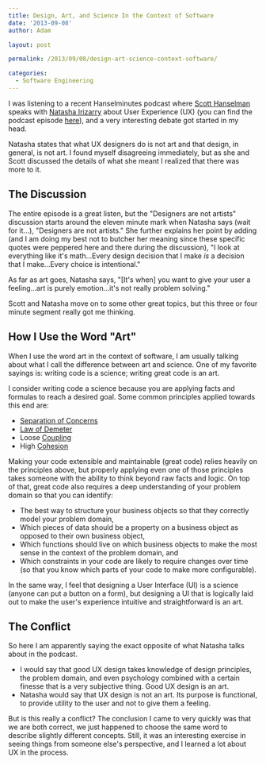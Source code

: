 ```yaml
---
title: Design, Art, and Science In the Context of Software
date: '2013-09-08'
author: Adam

layout: post

permalink: /2013/09/08/design-art-science-context-software/

categories:
  - Software Engineering
---
```

I was listening to a recent Hanselminutes podcast where [Scott
Hanselman](https://twitter.com/shanselman) speaks with [Natasha
Irizarry](https://twitter.com/natashairizarry) about User Experience (UX) (you
can find the podcast episode
[here](http://www.hanselminutes.com/387/demystifying-ux-with-natasha-irizarry)),
and a very interesting debate got started in my head.

Natasha states that what UX designers do is not art and that design, in general,
is not art. I found myself disagreeing immediately, but as she and Scott
discussed the details of what she meant I realized that there was more to it.

## The Discussion ##

The entire episode is a great listen, but the "Designers are not artists"
discussion starts around the eleven minute mark when Natasha says (wait for
it...), "Designers are not artists." She further explains her point by adding
(and I am doing my best not to butcher her meaning since these specific quotes
were peppered here and there during the discussion), "I look at everything like
it's math...Every design decision that I make _is_ a decision that I
make...Every choice is intentional."

As far as art goes, Natasha says, "[It's when] you want to give your user a
feeling...art is purely emotion...it's not really problem solving."

Scott and Natasha move on to some other great topics, but this three or four
minute segment really got me thinking.

## How I Use the Word "Art" ##

When I use the word art in the context of software, I am usually talking about
what I call the difference between art and science. One of my favorite sayings
is: writing code is a science; writing great code is an art.

I consider writing code a science because you are applying facts and formulas to
reach a desired goal. Some common principles applied towards this end are:

- [Separation of Concerns](http://en.wikipedia.org/wiki/Separation_of_concerns)
- [Law of Demeter](http://en.wikipedia.org/wiki/Law_of_Demeter)
- Loose [Coupling](http://en.wikipedia.org/wiki/Coupling_(computer_programming))
- High [Cohesion](http://en.wikipedia.org/wiki/Cohesion_(computer_science))

Making your code extensible and maintainable (great code) relies heavily on the
principles above, but properly applying even one of those principles takes
someone with the ability to think beyond raw facts and logic. On top of that,
great code also requires a deep understanding of your problem domain so that you
can identify:

- The best way to structure your business objects so that they correctly model
  your problem domain,
- Which pieces of data should be a property on a business object as opposed to
  their own business object,
- Which functions should live on which business objects to make the most sense
  in the context of the problem domain, and
- Which constraints in your code are likely to require changes over time (so
  that you know which parts of your code to make more configurable).

In the same way, I feel that designing a User Interface (UI) is a science
(anyone can put a button on a form), but designing a UI that is logically laid
out to make the user's experience intuitive and straightforward is an art.

## The Conflict ##

So here I am apparently saying the exact opposite of what Natasha talks about in
the podcast.

- I would say that good UX design takes knowledge of design principles, the
  problem domain, and even psychology combined with a certain finesse that is a
  very subjective thing. Good UX design is an art.
- Natasha would say that UX design is not an art. Its purpose is functional, to
  provide utility to the user and not to give them a feeling.

But is this really a conflict? The conclusion I came to very quickly was that we
are both correct, we just happened to choose the same word to describe slightly
different concepts. Still, it was an interesting exercise in seeing things from
someone else's perspective, and I learned a lot about UX in the process.
